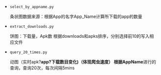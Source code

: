  - `select_by_appname.py` 
 
   条状图数据来源：根据App的名字App_Name计算所下载的app的数量
 
 - `extract_downloads.py`  
 
   饼图：下载量，Apk数
   根据downloads和apks排序，分别选择前10的写入相应文件

- `query_20_times.py`
 
  动图（实时apk?**app?**下载数目变化)（体现爬虫速度）
  根据**AppName**进行的查询，查询20次，每次间隔5mins
 

